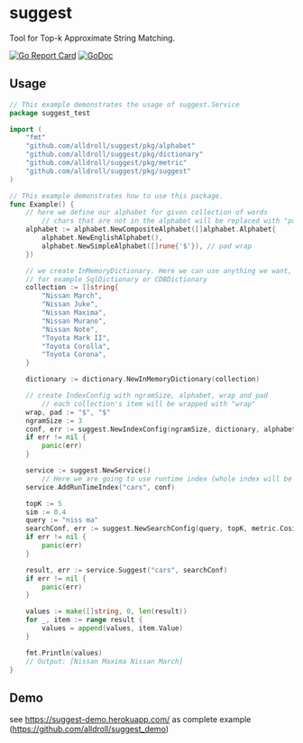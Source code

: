 # suggest

Tool for Top-k Approximate String Matching.

[![Go Report Card](https://goreportcard.com/badge/github.com/alldroll/suggest)](https://goreportcard.com/report/github.com/alldroll/suggest)
[![GoDoc](https://godoc.org/github.com/alldroll/suggest?status.svg)](https://godoc.org/github.com/alldroll/suggest)

## Usage

```go
// This example demonstrates the usage of suggest.Service
package suggest_test

import (
	"fmt"
	"github.com/alldroll/suggest/pkg/alphabet"
	"github.com/alldroll/suggest/pkg/dictionary"
	"github.com/alldroll/suggest/pkg/metric"
	"github.com/alldroll/suggest/pkg/suggest"
)

// This example demonstrates how to use this package.
func Example() {
	// here we define our alphabet for given collection of words
        // chars that are not in the alphabet will be replaced with "pad" (here pad is symbol $)
	alphabet := alphabet.NewCompositeAlphabet([]alphabet.Alphabet{
		alphabet.NewEnglishAlphabet(),
		alphabet.NewSimpleAlphabet([]rune{'$'}), // pad wrap
	})

	// we create InMemoryDictionary. Here we can use anything we want,
	// for example SqlDictionary or CDBDictionary
	collection := []string{
		"Nissan March",
		"Nissan Juke",
		"Nissan Maxima",
		"Nissan Murano",
		"Nissan Note",
		"Toyota Mark II",
		"Toyota Corolla",
		"Toyota Corona",
	}

	dictionary := dictionary.NewInMemoryDictionary(collection)

	// create IndexConfig with ngramSize, alphabet, wrap and pad
        // each collection's item will be wrapped with "wrap" 
	wrap, pad := "$", "$"
	ngramSize := 3
	conf, err := suggest.NewIndexConfig(ngramSize, dictionary, alphabet, wrap, pad)
	if err != nil {
		panic(err)
	}

	service := suggest.NewService()
        // Here we are going to use runtime index (whole index will be stored in memory)
	service.AddRunTimeIndex("cars", conf) 

	topK := 5
	sim := 0.4
	query := "niss ma"
	searchConf, err := suggest.NewSearchConfig(query, topK, metric.CosineMetric(), sim)
	if err != nil {
		panic(err)
	}

	result, err := service.Suggest("cars", searchConf)
	if err != nil {
		panic(err)
	}

	values := make([]string, 0, len(result))
	for _, item := range result {
		values = append(values, item.Value)
	}

	fmt.Println(values)
	// Output: [Nissan Maxima Nissan March]
}
```

## Demo
see https://suggest-demo.herokuapp.com/ as complete example (https://github.com/alldroll/suggest_demo)
